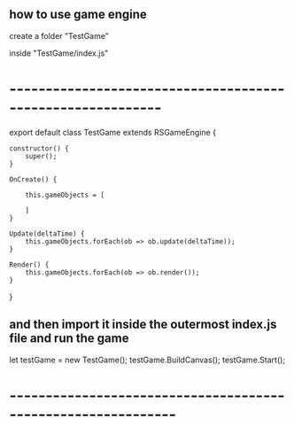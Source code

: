 ## how to use game engine
create a folder "TestGame"

inside "TestGame/index.js"

# -----------------------------------------------------------

export default class TestGame extends RSGameEngine {
    
    constructor() {
        super();
    }

    OnCreate() {

        this.gameObjects = [
         
        ]
    }

    Update(deltaTime) {
        this.gameObjects.forEach(ob => ob.update(deltaTime));
    }

    Render() {
        this.gameObjects.forEach(ob => ob.render());
    }
}

## and then import it inside the outermost index.js file and run the game

let testGame = new TestGame();
testGame.BuildCanvas();
testGame.Start();
# -------------------------------------------------------------